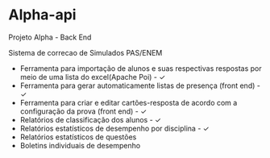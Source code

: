 # Alpha-api
Projeto Alpha - Back End

Sistema de correcao de Simulados PAS/ENEM
<ul>
  <li>
  Ferramenta para importação de alunos e suas respectivas respostas por meio de uma lista do excel(Apache Poi) - ✓
  </li>
   <li>
  Ferramenta para gerar automaticamente listas de presença (front end) - ✓
  </li>
   <li>
  Ferramenta para criar e editar cartões-resposta de acordo com a configuração da prova (front end) - ✓
  </li>
   <li>
  Relatórios de classificação dos alunos - ✓
  </li>
   <li>
  Relatórios estatísticos de desempenho por disciplina - ✓
  </li>
   <li>
  Relatórios estatísticos de questões
  </li>
   <li>
  Boletins individuais de desempenho
  </li>
</ul>







